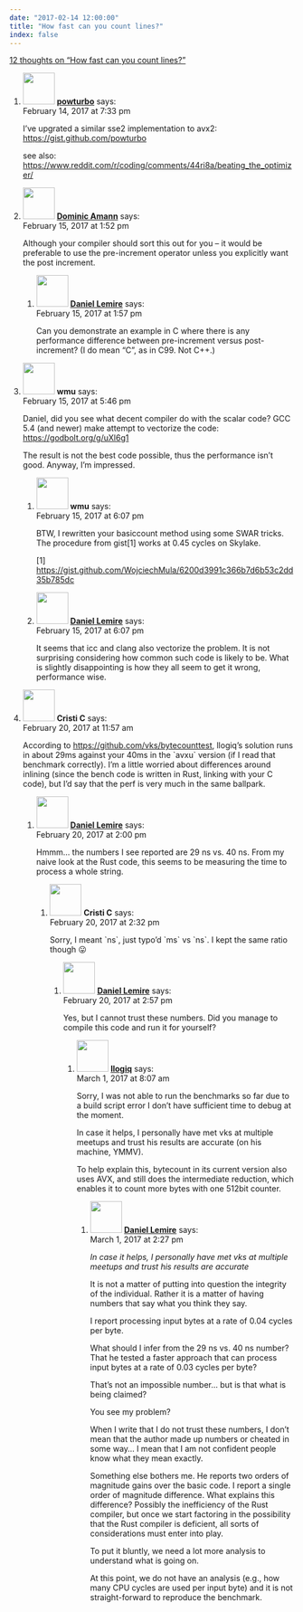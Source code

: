 ```yaml
---
date: "2017-02-14 12:00:00"
title: "How fast can you count lines?"
index: false
---
```


[12 thoughts on &ldquo;How fast can you count lines?&rdquo;](/lemire/blog/2017/02-14-how-fast-can-you-count-lines)

<ol class="comment-list">
<li id="comment-271692" class="comment even thread-even depth-1">
<div class="comment-author vcard">
<img alt src="https://secure.gravatar.com/avatar/5ccac041165fd36509446db4ba6fbabc?s=56&#038;d=mm&#038;r=g" srcset="https://secure.gravatar.com/avatar/5ccac041165fd36509446db4ba6fbabc?s=112&#038;d=mm&#038;r=g 2x" class="avatar avatar-56 photo" height="56" width="56" decoding="async" /> <b class="fn"><a href="https://github.com/powturbo" class="url" rel="ugc external nofollow">powturbo</a></b> <span class="says">says:</span> </div>
<div class="comment-metadata"><time datetime="2017-02-14T19:33:14+00:00">February 14, 2017 at 7:33 pm</time></a> </div>
<div class="comment-content">
<p>I&rsquo;ve upgrated a similar sse2 implementation to avx2:<br/>
<a href="https://gist.github.com/powturbo" rel="nofollow ugc">https://gist.github.com/powturbo</a></p>
<p>see also:<br/>
<a href="https://www.reddit.com/r/coding/comments/44ri8a/beating_the_optimizer/" rel="nofollow ugc">https://www.reddit.com/r/coding/comments/44ri8a/beating_the_optimizer/</a></p>
</div>
</li>
<li id="comment-271782" class="comment odd alt thread-odd thread-alt depth-1 parent">
<div class="comment-author vcard">
<img alt src="https://secure.gravatar.com/avatar/1b5f40ec7c1e07935001188ea498d188?s=56&#038;d=mm&#038;r=g" srcset="https://secure.gravatar.com/avatar/1b5f40ec7c1e07935001188ea498d188?s=112&#038;d=mm&#038;r=g 2x" class="avatar avatar-56 photo" height="56" width="56" decoding="async" /> <b class="fn"><a href="https://blog.lbs.ca/technology" class="url" rel="ugc external nofollow">Dominic Amann</a></b> <span class="says">says:</span> </div>
<div class="comment-metadata"><time datetime="2017-02-15T13:52:48+00:00">February 15, 2017 at 1:52 pm</time></a> </div>
<div class="comment-content">
<p>Although your compiler should sort this out for you &#8211; it would be preferable to use the pre-increment operator unless you explicitly want the post increment.</p>
</div>
<ol class="children">
<li id="comment-271783" class="comment byuser comment-author-lemire bypostauthor even depth-2">
<div class="comment-author vcard">
<img alt src="https://secure.gravatar.com/avatar/2ca999bef9535950f5b84281a4dab006?s=56&#038;d=mm&#038;r=g" srcset="https://secure.gravatar.com/avatar/2ca999bef9535950f5b84281a4dab006?s=112&#038;d=mm&#038;r=g 2x" class="avatar avatar-56 photo" height="56" width="56" loading="lazy" decoding="async" /> <b class="fn"><a href="https://lemire.me/en/" class="url" rel="ugc">Daniel Lemire</a></b> <span class="says">says:</span> </div>
<div class="comment-metadata"><time datetime="2017-02-15T13:57:27+00:00">February 15, 2017 at 1:57 pm</time></a> </div>
<div class="comment-content">
<p>Can you demonstrate an example in C where there is any performance difference between pre-increment versus post-increment? (I do mean &ldquo;C&rdquo;, as in C99. Not C++.)</p>
</div>
</li>
</ol>
</li>
<li id="comment-271802" class="comment odd alt thread-even depth-1 parent">
<div class="comment-author vcard">
<img alt src="https://secure.gravatar.com/avatar/24cfa9591263008553ae4c125b6a9934?s=56&#038;d=mm&#038;r=g" srcset="https://secure.gravatar.com/avatar/24cfa9591263008553ae4c125b6a9934?s=112&#038;d=mm&#038;r=g 2x" class="avatar avatar-56 photo" height="56" width="56" loading="lazy" decoding="async" /> <b class="fn">wmu</b> <span class="says">says:</span> </div>
<div class="comment-metadata"><time datetime="2017-02-15T17:46:42+00:00">February 15, 2017 at 5:46 pm</time></a> </div>
<div class="comment-content">
<p>Daniel, did you see what decent compiler do with the scalar code? GCC 5.4 (and newer) make attempt to vectorize the code: <a href="https://godbolt.org/g/uXl6g1" rel="nofollow ugc">https://godbolt.org/g/uXl6g1</a></p>
<p>The result is not the best code possible, thus the performance isn&rsquo;t good. Anyway, I&rsquo;m impressed.</p>
</div>
<ol class="children">
<li id="comment-271805" class="comment even depth-2">
<div class="comment-author vcard">
<img alt src="https://secure.gravatar.com/avatar/24cfa9591263008553ae4c125b6a9934?s=56&#038;d=mm&#038;r=g" srcset="https://secure.gravatar.com/avatar/24cfa9591263008553ae4c125b6a9934?s=112&#038;d=mm&#038;r=g 2x" class="avatar avatar-56 photo" height="56" width="56" loading="lazy" decoding="async" /> <b class="fn">wmu</b> <span class="says">says:</span> </div>
<div class="comment-metadata"><time datetime="2017-02-15T18:07:21+00:00">February 15, 2017 at 6:07 pm</time></a> </div>
<div class="comment-content">
<p>BTW, I rewritten your basiccount method using some SWAR tricks. The procedure from gist[1] works at 0.45 cycles on Skylake.</p>
<p>[1] <a href="https://gist.github.com/WojciechMula/6200d3991c366b7d6b53c2dd35b785dc" rel="nofollow ugc">https://gist.github.com/WojciechMula/6200d3991c366b7d6b53c2dd35b785dc</a></p>
</div>
</li>
<li id="comment-271806" class="comment byuser comment-author-lemire bypostauthor odd alt depth-2">
<div class="comment-author vcard">
<img alt src="https://secure.gravatar.com/avatar/2ca999bef9535950f5b84281a4dab006?s=56&#038;d=mm&#038;r=g" srcset="https://secure.gravatar.com/avatar/2ca999bef9535950f5b84281a4dab006?s=112&#038;d=mm&#038;r=g 2x" class="avatar avatar-56 photo" height="56" width="56" loading="lazy" decoding="async" /> <b class="fn"><a href="https://lemire.me/en/" class="url" rel="ugc">Daniel Lemire</a></b> <span class="says">says:</span> </div>
<div class="comment-metadata"><time datetime="2017-02-15T18:07:28+00:00">February 15, 2017 at 6:07 pm</time></a> </div>
<div class="comment-content">
<p>It seems that icc and clang also vectorize the problem. It is not surprising considering how common such code is likely to be. What is slightly disappointing is how they all seem to get it wrong, performance wise.</p>
</div>
</li>
</ol>
</li>
<li id="comment-272311" class="comment even thread-odd thread-alt depth-1 parent">
<div class="comment-author vcard">
<img alt src="https://secure.gravatar.com/avatar/81e162a4d4206cc9e289dd87b817686c?s=56&#038;d=mm&#038;r=g" srcset="https://secure.gravatar.com/avatar/81e162a4d4206cc9e289dd87b817686c?s=112&#038;d=mm&#038;r=g 2x" class="avatar avatar-56 photo" height="56" width="56" loading="lazy" decoding="async" /> <b class="fn">Cristi C</b> <span class="says">says:</span> </div>
<div class="comment-metadata"><time datetime="2017-02-20T11:57:33+00:00">February 20, 2017 at 11:57 am</time></a> </div>
<div class="comment-content">
<p>According to <a href="https://github.com/vks/bytecounttest" rel="nofollow ugc">https://github.com/vks/bytecounttest</a>, llogiq&rsquo;s solution runs in about 29ms against your 40ms in the `avxu` version (if I read that benchmark correctly). I&rsquo;m a little worried about differences around inlining (since the bench code is written in Rust, linking with your C code), but I&rsquo;d say that the perf is very much in the same ballpark.</p>
</div>
<ol class="children">
<li id="comment-272322" class="comment byuser comment-author-lemire bypostauthor odd alt depth-2 parent">
<div class="comment-author vcard">
<img alt src="https://secure.gravatar.com/avatar/2ca999bef9535950f5b84281a4dab006?s=56&#038;d=mm&#038;r=g" srcset="https://secure.gravatar.com/avatar/2ca999bef9535950f5b84281a4dab006?s=112&#038;d=mm&#038;r=g 2x" class="avatar avatar-56 photo" height="56" width="56" loading="lazy" decoding="async" /> <b class="fn"><a href="https://lemire.me/en/" class="url" rel="ugc">Daniel Lemire</a></b> <span class="says">says:</span> </div>
<div class="comment-metadata"><time datetime="2017-02-20T14:00:10+00:00">February 20, 2017 at 2:00 pm</time></a> </div>
<div class="comment-content">
<p>Hmmm&#8230; the numbers I see reported are 29 ns vs. 40 ns. From my naive look at the Rust code, this seems to be measuring the time to process a whole string.</p>
</div>
<ol class="children">
<li id="comment-272326" class="comment even depth-3 parent">
<div class="comment-author vcard">
<img alt src="https://secure.gravatar.com/avatar/81e162a4d4206cc9e289dd87b817686c?s=56&#038;d=mm&#038;r=g" srcset="https://secure.gravatar.com/avatar/81e162a4d4206cc9e289dd87b817686c?s=112&#038;d=mm&#038;r=g 2x" class="avatar avatar-56 photo" height="56" width="56" loading="lazy" decoding="async" /> <b class="fn">Cristi C</b> <span class="says">says:</span> </div>
<div class="comment-metadata"><time datetime="2017-02-20T14:32:11+00:00">February 20, 2017 at 2:32 pm</time></a> </div>
<div class="comment-content">
<p>Sorry, I meant `ns`, just typo&rsquo;d `ms` vs `ns`. I kept the same ratio though 😛</p>
</div>
<ol class="children">
<li id="comment-272330" class="comment byuser comment-author-lemire bypostauthor odd alt depth-4 parent">
<div class="comment-author vcard">
<img alt src="https://secure.gravatar.com/avatar/2ca999bef9535950f5b84281a4dab006?s=56&#038;d=mm&#038;r=g" srcset="https://secure.gravatar.com/avatar/2ca999bef9535950f5b84281a4dab006?s=112&#038;d=mm&#038;r=g 2x" class="avatar avatar-56 photo" height="56" width="56" loading="lazy" decoding="async" /> <b class="fn"><a href="https://lemire.me/en/" class="url" rel="ugc">Daniel Lemire</a></b> <span class="says">says:</span> </div>
<div class="comment-metadata"><time datetime="2017-02-20T14:57:20+00:00">February 20, 2017 at 2:57 pm</time></a> </div>
<div class="comment-content">
<p>Yes, but I cannot trust these numbers. Did you manage to compile this code and run it for yourself?</p>
</div>
<ol class="children">
<li id="comment-273528" class="comment even depth-5 parent">
<div class="comment-author vcard">
<img alt src="https://secure.gravatar.com/avatar/6d633a9adb678ae58ba053b521b41844?s=56&#038;d=mm&#038;r=g" srcset="https://secure.gravatar.com/avatar/6d633a9adb678ae58ba053b521b41844?s=112&#038;d=mm&#038;r=g 2x" class="avatar avatar-56 photo" height="56" width="56" loading="lazy" decoding="async" /> <b class="fn"><a href="https://llogiq.github.io" class="url" rel="ugc external nofollow">llogiq</a></b> <span class="says">says:</span> </div>
<div class="comment-metadata"><time datetime="2017-03-01T08:07:13+00:00">March 1, 2017 at 8:07 am</time></a> </div>
<div class="comment-content">
<p>Sorry, I was not able to run the benchmarks so far due to a build script error I don&rsquo;t have sufficient time to debug at the moment.</p>
<p>In case it helps, I personally have met vks at multiple meetups and trust his results are accurate (on his machine, YMMV).</p>
<p>To help explain this, bytecount in its current version also uses AVX, and still does the intermediate reduction, which enables it to count more bytes with one 512bit counter.</p>
</div>
<ol class="children">
<li id="comment-273549" class="comment byuser comment-author-lemire bypostauthor odd alt depth-6">
<div class="comment-author vcard">
<img alt src="https://secure.gravatar.com/avatar/2ca999bef9535950f5b84281a4dab006?s=56&#038;d=mm&#038;r=g" srcset="https://secure.gravatar.com/avatar/2ca999bef9535950f5b84281a4dab006?s=112&#038;d=mm&#038;r=g 2x" class="avatar avatar-56 photo" height="56" width="56" loading="lazy" decoding="async" /> <b class="fn"><a href="https://lemire.me/en/" class="url" rel="ugc">Daniel Lemire</a></b> <span class="says">says:</span> </div>
<div class="comment-metadata"><time datetime="2017-03-01T14:27:58+00:00">March 1, 2017 at 2:27 pm</time></a> </div>
<div class="comment-content">
<p><em>In case it helps, I personally have met vks at multiple meetups and trust his results are accurate</em></p>
<p>It is not a matter of putting into question the integrity of the individual. Rather it is a matter of having numbers that say what you think they say. </p>
<p>I report processing input bytes at a rate of 0.04 cycles per byte. </p>
<p>What should I infer from the 29 ns vs. 40 ns number? That he tested a faster approach that can process input bytes at a rate of 0.03 cycles per byte?</p>
<p>That&rsquo;s not an impossible number&#8230; but is that what is being claimed?</p>
<p>You see my problem? </p>
<p>When I write that I do not trust these numbers, I don&rsquo;t mean that the author made up numbers or cheated in some way&#8230; I mean that I am not confident people know what they mean exactly.</p>
<p>Something else bothers me. He reports two orders of magnitude gains over the basic code. I report a single order of magnitude difference. What explains this difference? Possibly the inefficiency of the Rust compiler, but once we start factoring in the possibility that the Rust compiler is deficient, all sorts of considerations must enter into play.</p>
<p>To put it bluntly, we need a lot more analysis to understand what is going on. </p>
<p>At this point, we do not have an analysis (e.g., how many CPU cycles are used per input byte) and it is not straight-forward to reproduce the benchmark.</p>
</div>
</li>
</ol>
</li>
</ol>
</li>
</ol>
</li>
</ol>
</li>
</ol>
</li>
</ol>
